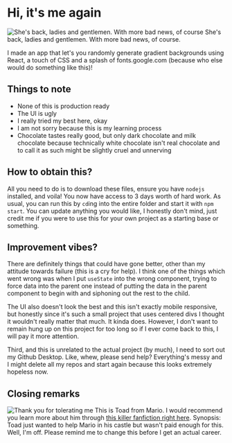 # Hi, it's me again

![She's back, ladies and gentlemen. With more bad news, of course](https://i.kym-cdn.com/entries/icons/original/000/036/501/chugjugcover.jpg)
She's back, ladies and gentlemen. With more bad news, of course.

I made an app that let's you randomly generate gradient backgrounds using React, a touch of CSS and a splash of fonts.google.com (because who else would do something like this)! 

## Things to note
* None of this is production ready
* The UI is ugly
* I really tried my best here, okay
* I am not sorry because this is my learning process
* Chocolate tastes really good, but only dark chocolate and milk chocolate because technically white chocolate isn't real chocolate and to call it as such might be slightly cruel and unnerving

## How to obtain this?
All you need to do is to download these files, ensure you have `nodejs` installed, and voila! You now have access to 3 days worth of hard work. As usual, you can run this by `cd`ing into the entire folder and start it with `npm start`. You can update anything you would like, I honestly don't mind, just credit me if you were to use this for your own project as a starting base or something.

## Improvement vibes? 
There are definitely things that could have gone better, other than my attitude towards failure (this is a cry for help). I think one of the things which went wrong was when I put `useState` into the wrong component, trying to force data into the parent one instead of putting the data in the parent component to begin with and siphoning out the rest to the child.

The UI also doesn't look the best and this isn't exactly mobile responsive, but honestly since it's such a small project that uses centered divs I thought it wouldn't really matter that much. It kinda does. However, I don't want to remain hung up on this project for too long so if I ever come back to this, I will pay it more attention.

Third, and this is unrelated to the actual project (by much), I need to sort out my Github Desktop. Like, whew, please send help? Everything's messy and I might delete all my repos and start again because this looks extremely hopeless now.

## Closing remarks
![Thank you for tolerating me](https://static.wikia.nocookie.net/fantendo/images/3/35/Lord_Toad.png/revision/latest/scale-to-width-down/250?cb=20100722155906)
This is Toad from Mario. I would recommend you learn more about him through [this killer fanfiction right here](https://www.fanfiction.net/s/12106395/1/Everybody-Hates-Toad). Synopsis: Toad just wanted to help Mario in his castle but wasn't paid enough for this. Well, I'm off. Please remind me to change this before I get an actual career.